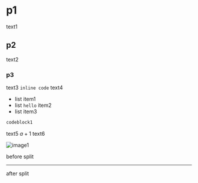 # p1

text1

## p2

text2

### p3

text3 `inline code` text4

- list item1
- list `hello` item2 
- list item3

```sh
codeblock1
```

text5 $a+1$ text6

![image1](images/1.jpg)

before split

---

after split
